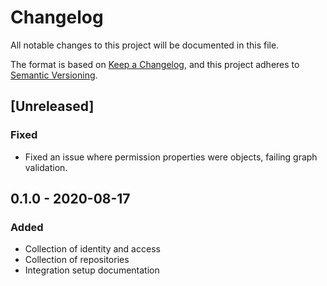 # Changelog

All notable changes to this project will be documented in this file.

The format is based on [Keep a Changelog](https://keepachangelog.com/en/1.0.0/),
and this project adheres to
[Semantic Versioning](https://semver.org/spec/v2.0.0.html).

## [Unreleased]

### Fixed

- Fixed an issue where permission properties were objects, failing graph
  validation.

## 0.1.0 - 2020-08-17

### Added

- Collection of identity and access
- Collection of repositories
- Integration setup documentation
